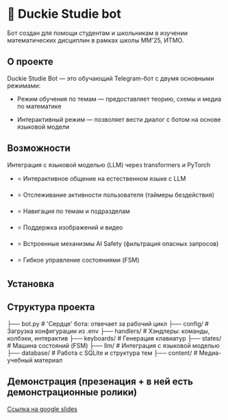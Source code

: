 # 🦆 Duckie Studie bot

Бот создан для помощи студентам и школьникам в изучении математических дисциплин в рамках школы ММ'25, ИТМО.
## О проекте
Duckie Studie Bot — это обучающий Telegram-бот с двумя основными режимами:

- Режим обучения по темам — предоставляет теорию, схемы и медиа по математике

- Интерактивный режим — позволяет вести диалог с ботом на основе языковой модели



## Возможности
Интеграция с языковой моделью (LLM) через transformers и PyTorch

- ⭐ Интерактивное общение на естественном языке с LLM 

- ⭐ Отслеживание активности пользователя (таймеры бездействия)

- ⭐  Навигация по темам и подразделам

- ⭐  Поддержка изображений и видео

- ⭐  Встроенные механизмы AI Safety (фильтрация опасных запросов)

- ⭐  Гибкое управление состояниями (FSM)


##  Установка

## Структура проекта

├── bot.py                   # 'Сердце' бота: отвечает за рабочий цикл
├── config/                  # Загрузка конфигурации из .env
├── handlers/                # Хэндлеры: команды, колбэки, интерактив
├── keyboards/               # Генерация клавиатур
├── states/                  # Машина состояний (FSM)
├── llm/                     # Интеграция с языковой моделью
├── database/                # Работа с SQLite и структура тем
├── content/                 # Медиа-учебный материал

## Демонстрация (презенация + в ней есть демонстрационные ролики)

[Ссылка на google slides](https://docs.google.com/presentation/d/1Oo8gN-56uw-TlCNnI9r-S6np_SR63qfGM_8ttNff4WE/edit?usp=sharing)



